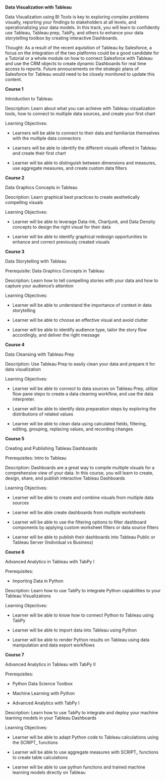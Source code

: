 ﻿**Data Visualization with Tableau**

Data Visualization using BI Tools is key to exploring complex problems visually, reporting your findings to stakeholders at all levels, and operationalizing your data models. In this track, you will learn to confidently use Tableau, Tableau prep, TabPy, and others to enhance your data storytelling toolbox by creating interactive Dashboards.

Thought: As a result of the recent aquisition of Tableau by Salesforce, a focus on the integration of the two platforms could be a good candidate for a Tutorial or a whole module on how to connect Salesforce with Tableau and use the CRM objects to create dynamic Dashboards for real time access to reports. Future annoucements on the strategic plans of Salesforce for Tableau would need to be closely monitored to update this content.

**Course 1**

Introduction to Tableau 

Description: Learn about what you can achieve with Tableau vizualization tools, how to connect to multiple data sources, and create your first chart

Learning Objectives:

- Learners will be able to connect to their data and familiarize themselves with the multiple data connectors

- Learners will be able to identify the different visuals offered in Tableau and create their first chart

- Learner will be able to distinguish between dimensions and measures, use aggregate measures, and create custom data filters

**Course 2**

Data Graphics Concepts in Tableau

Description: Learn graphical best practices to create aesthetically compelling visuals

Learning Objectives:

- Learner will be able to leverage Data-Ink, Chartjunk, and Data Density concepts to design the right visual for their data

- Learner will be able to identify graphical redesign opportunities to enhance and correct previously created visuals

**Course 3**

Data Storytelling with Tableau

Prerequisite: Data Graphics Concepts in Tableau

Description: Learn how to tell compelling stories with your data and how to capture your audience’s attention

Learning Objectives:

- Learner will be able to understand the importance of context in data storytelling

- Learner will be able to choose an effective visual and avoid clutter

- Learner will be able to identify audience type, tailor the story flow accordingly, and deliver the right message

**Course 4**

Data Cleansing with Tableau Prep

Description: Use Tableau Prep to easily clean your data and prepare it for data visualization

Learning Objectives:

- Learner will be able to connect to data sources on Tableau Prep, utilize flow pane steps to create a data cleaning workflow, and use the data interpreter.

- Learner will be able to identify data preparation steps by exploring the distributions of related values

- Learner will be able to clean data using calculated fields, filtering, editing, grouping, replacing values, and recording changes

**Course 5**

Creating and Publishing Tableau Dashboards

Prerequisites: Intro to Tableau

Description: Dashboards are a great way to compile multiple visuals for a comprehensive view of your data. In this course, you will learn to create, design, share, and publish interactive Tableau Dashboards

Learning Objectives:

- Learner will be able to create and combine visuals from multiple data sources

- Learner will be able create dashboards from multiple worksheets

- Learner will be able to use the filtering options to filter dashboard components by applying custom worksheet filters or data source filters

- Learner will be able to publish their dashboards into Tableau Public or Tableau Server (Individual vs Business)

**Course 6**

Advanced Analytics in Tableau with TabPy I

Prerequisites:

- Importing Data in Python

Description: Learn how to use TabPy to integrate Python capabilities to your Tableau Visualizations

Learning Objectives:

- Learner will be able to know how to connect Python to Tableau using TabPy

- Learner will be able to import data into Tableau using Python

- Learner will be able to render Python results on Tableau using data manipulation and data export workflows

**Course 7**

Advanced Analytics in Tableau with TabPy II

Prerequisites:

- Python Data Science Toolbox

- Machine Learning with Python

- Advanced Analytics with TabPy I

Description: Learn how to use TabPy to integrate and deploy your machine learning models in your Tableau Dashboards

Learning Objectives:
 
- Learner will be able to adapt Python code to Tableau calculations using the SCRIPT_ functions

- Learner will be able to use aggregate measures with SCRIPT_ functions to create table calculations

- Learner will be able to use python functions and trained machine learning models directly on Tableau

